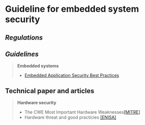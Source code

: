 # Guideline for embedded system security
## ***Regulations***


## ***Guidelines***
> **Embedded systems**
> - [Embedded Application Security Best Practices](https://scriptingxss.gitbook.io/embedded-appsec-best-practices/)


## Technical paper and articles
> **Hardware security**
> - The CWE Most Important Hardware Weaknesses[[MITRE]](https://cwe.mitre.org/scoring/lists/2021_CWE_MIHW.html)
> - Hardware threat and good practicies [[ENISA]](https://www.enisa.europa.eu/publications/hardware-threat-landscape/@@download/fullReport "Hardware Threat Landscape and Good Practice Guide")

